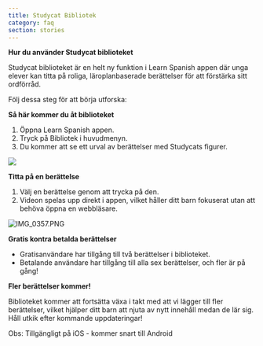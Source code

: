 ```yaml
---
title: Studycat Bibliotek
category: faq
section: stories
---
```

**Hur du använder Studycat biblioteket**


Studycat biblioteket är en helt ny funktion i Learn Spanish appen där unga elever kan titta på roliga, läroplanbaserade berättelser för att förstärka sitt ordförråd.


Följ dessa steg för att börja utforska:


**Så här kommer du åt biblioteket**


1. Öppna Learn Spanish appen.
2. Tryck på Bibliotek i huvudmenyn.
3. Du kommer att se ett urval av berättelser med Studycats figurer.


![](https://help.studycat.com/hc/article_attachments/38812096342041)


**Titta på en berättelse**


1. Välj en berättelse genom att trycka på den.
2. Videon spelas upp direkt i appen, vilket håller ditt barn fokuserat utan att behöva öppna en webbläsare.


![IMG_0357.PNG](https://help.studycat.com/hc/article_attachments/38812096344217)


**Gratis kontra betalda berättelser**


* Gratisanvändare har tillgång till två berättelser i biblioteket.
* Betalande användare har tillgång till alla sex berättelser, och fler är på gång!


**Fler berättelser kommer!**


Biblioteket kommer att fortsätta växa i takt med att vi lägger till fler berättelser, vilket hjälper ditt barn att njuta av nytt innehåll medan de lär sig.  
Håll utkik efter kommande uppdateringar!  


Obs: Tillgängligt på iOS - kommer snart till Android